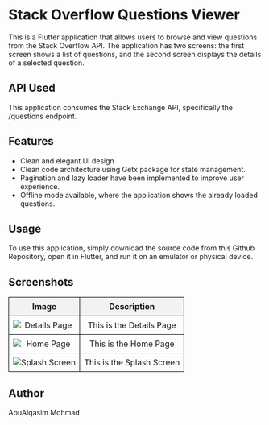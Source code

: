 # Stack Overflow Questions Viewer
This is a Flutter application that allows users to browse and view questions from the Stack Overflow API. The application has two screens: the first screen shows a list of questions, and the second screen displays the details of a selected question.

## API Used
This application consumes the Stack Exchange API, specifically the /questions endpoint.

## Features
- Clean and elegant UI design
- Clean code architecture using Getx package for state management.
- Pagination and lazy loader have been implemented to improve user experience.
- Offline mode available, where the application shows the already loaded questions.
## Usage
To use this application, simply download the source code from this Github Repository, open it in Flutter, and run it on an emulator or physical device.

## Screenshots
<!DOCTYPE html>
<html lang="en">
<head>
  <meta charset="UTF-8">
  <title>Images Table</title>
  <style>
    table {
      border-collapse: collapse;
      width: 100%;
      max-width: 800px;
      margin: 0 auto;
    }
    th, td {
      border: 1px solid black;
      padding: 8px;
      text-align: center;
    }
    th {
      background-color: #f2f2f2;
    }
    img {
      display: block;
      max-width: 100%;
      height: auto;
      margin: 0 auto;
    }
  </style>
</head>
<body>
  <table>
    <thead>
      <tr>
        <th>Image</th>
        <th>Description</th>
      </tr>
    </thead>
    <tbody>
      <tr>
        <td><img src="https://user-images.githubusercontent.com/104342138/233266599-337ac986-069c-48c8-b711-e9cb8f476206.png" alt="Details Page"></td>
        <td>This is the Details Page</td>
      </tr>
      <tr>
        <td><img src="https://user-images.githubusercontent.com/104342138/233266642-140fdcf0-dd8f-4738-bdcd-ecbe553c0109.png" alt="Home Page"></td>
        <td>This is the Home Page</td>
      </tr>
      <tr>
        <td><img src="https://user-images.githubusercontent.com/104342138/233266686-ac1e2491-398e-40d1-95c9-1ddc9e21e33f.png" alt="Splash Screen"></td>
        <td>This is the Splash Screen</td>
      </tr>
    </tbody>
  </table>
</body>
</html>


## Author
AbuAlqasim Mohmad
